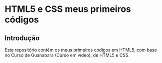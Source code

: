 # HTML5 e CSS meus primeiros códigos

##  Introdução
Este repositório contém os meus primeiros códigos em HTML5, com base no Curso de Guanabara (Curso em vídeo), de HTML5 e CSS.
